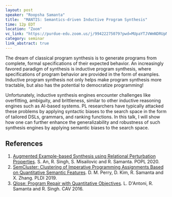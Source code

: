 ```yaml
---
layout: post
speaker: "Roopsha Samanta"
title:  "MANTIS: Semantics-driven Inductive Program Synthesis"
time: 12p EDT
location: "Zoom"
vc_link: "https://purdue-edu.zoom.us/j/99422275079?pwd=MUpaYTJVWmNDRUpMOCtWQXZPdWR0Zz09"
category: seminar
link_abstract: true
---
```

The dream of classical program synthesis is to generate programs from complete, formal specifications of their expected behavior. An increasingly favored paradigm of synthesis is inductive program synthesis, where specifications of program behavior are provided in the form of examples. Inductive program synthesis not only helps make program synthesis more tractable, but also has the potential to democratize programming!

Unfortunately, inductive synthesis engines encounter challenges like overfitting, ambiguity, and brittleness, similar to other inductive reasoning engines such as AI-based systems. PL researchers have typically attacked these problems by applying syntactic biases to the search space in the form of tailored DSLs, grammars, and ranking functions.  In this talk, I will show how one can further enhance the generalizability and robustness of such synthesis engines by applying semantic biases to the search space.

## References
1. [Augmented Example-based Synthesis using Relational Perturbation Properties](https://dl.acm.org/doi/10.1145/3371124). S. An, R. Singh, S. Misailovic and R. Samanta. POPL 2020.
2. [SemCluster: Clustering of Imperative Programming Assignments Based on Quantitative Semantic Features](https://dl.acm.org/doi/10.1145/3314221.3314629). D. M. Perry, D. Kim, R. Samanta and X. Zhang. PLDI 2019.
3. [Qlose: Program Repair with Quantitative Objectives](https://link.springer.com/chapter/10.1007/978-3-319-41540-6_21). L. D'Antoni, R. Samanta and R. Singh. CAV 2016.
